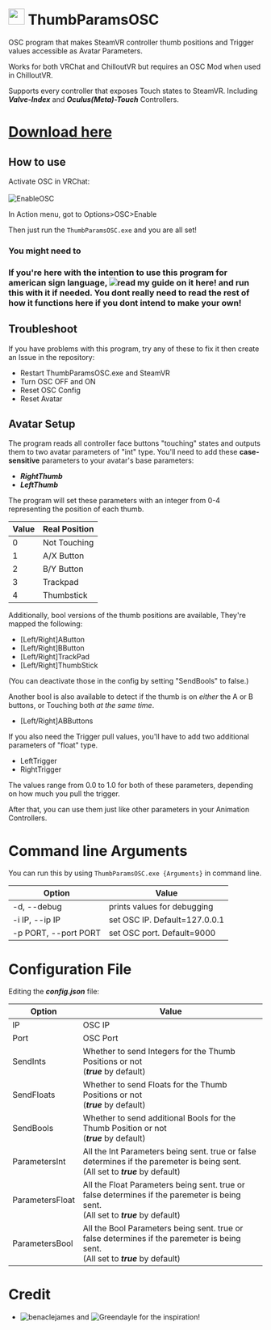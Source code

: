 # <img src="https://raw.githubusercontent.com/I5UCC/VRCThumbParamsOSC/main/icon.ico" width="32" height="32"> ThumbParamsOSC
OSC program that makes SteamVR controller thumb positions and Trigger values accessible as Avatar Parameters.

Works for both VRChat and ChilloutVR but requires an OSC Mod when used in ChilloutVR.

Supports every controller that exposes Touch states to SteamVR. Including ***Valve-Index*** and ***Oculus(Meta)-Touch*** Controllers.

# [Download here](https://github.com/I5UCC/VRCThumbParamsOSC/releases/download/v0.3.1/ThumbParamsOSC_Windows_v0.3.1.zip)

## How to use

Activate OSC in VRChat: <br/><br/>
![EnableOSC](https://user-images.githubusercontent.com/43730681/172059335-db3fd6f9-86ae-4f6a-9542-2a74f47ff826.gif)

In Action menu, got to Options>OSC>Enable <br/>

Then just run the ```ThumbParamsOSC.exe``` and you are all set! <br/>
### You might need to 

### If you're here with the intention to use this program for american sign language, ![read my guide on it here!](https://github.com/I5UCC/VRC-ASL_Gestures) and run this with it if needed. You dont really need to read the rest of how it functions here if you dont intend to make your own!

## Troubleshoot

If you have problems with this program, try any of these to fix it then create an Issue in the repository:
- Restart ThumbParamsOSC.exe and SteamVR
- Turn OSC OFF and ON
- Reset OSC Config
- Reset Avatar

## Avatar Setup

The program reads all controller face buttons "touching" states and outputs them to two avatar parameters of "int" type.
You'll need to add these **case-sensitive** parameters to your avatar's base parameters:

- ***RightThumb***
- ***LeftThumb***

The program will set these parameters with an integer from 0-4 representing the position of each thumb.

| Value | Real Position |
| ----- | ------------- |
| 0     | Not Touching  |
| 1     | A/X Button      |
| 2     | B/Y Button      |
| 3     | Trackpad      |
| 4     | Thumbstick    |

Additionally, bool versions of the thumb positions are available, They're mapped the following:

- \[Left/Right]AButton
- \[Left/Right]BButton
- \[Left/Right]TrackPad
- \[Left/Right]ThumbStick

(You can deactivate those in the config by setting "SendBools" to false.)

Another bool is also available to detect if the thumb is on *either* the A or B buttons, or Touching both *at the same time*.

- \[Left/Right]ABButtons

If you also need the Trigger pull values, you'll have to add two additional parameters of "float" type.

- LeftTrigger
- RightTrigger

The values range from 0.0 to 1.0 for both of these parameters, depending on how much you pull the trigger.

After that, you can use them just like other parameters in your Animation Controllers.

# Command line Arguments
You can run this by using ```ThumbParamsOSC.exe {Arguments}``` in command line.

| Option | Value |
| ----- | ------------- |
| -d, --debug     | prints values for debugging |
| -i IP, --ip IP    | set OSC IP. Default=127.0.0.1  |
| -p PORT, --port PORT    | set OSC port. Default=9000      |

# Configuration File

Editing the ***config.json*** file:

| Option | Value |
| ----- | ------------- |
| IP | OSC IP |
| Port | OSC Port |
| SendInts | Whether to send Integers for the Thumb Positions or not <br>(***true*** by default) |
| SendFloats | Whether to send Floats for the Thumb Positions or not <br>(***true*** by default) |
| SendBools | Whether to send additional Bools for the Thumb Position or not <br>(***true*** by default) |
| ParametersInt | All the Int Parameters being sent. true or false determines if the paremeter is being sent. <br>(All set to ***true*** by default) |
| ParametersFloat | All the Float Parameters being sent. true or false determines if the paremeter is being sent. <br>(All set to ***true*** by default) |
| ParametersBool | All the Bool Parameters being sent. true or false determines if the paremeter is being sent. <br>(All set to ***true*** by default) |


# Credit
- ![benaclejames](https://github.com/benaclejames) and ![Greendayle](https://github.com/Greendayle) for the inspiration!
